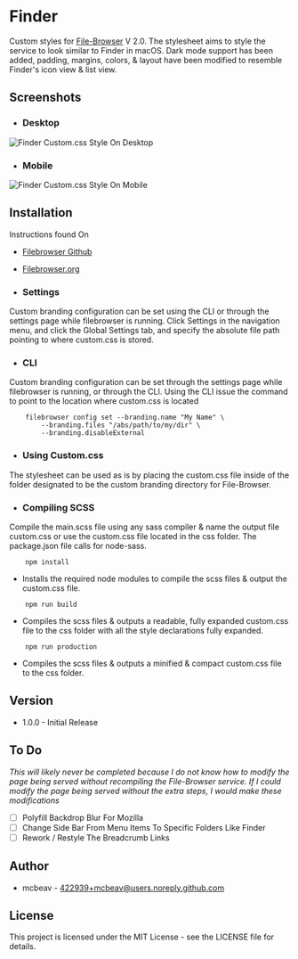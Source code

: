 # Finder
Custom styles for [File-Browser](http://filebrowser.org) V 2.0. The stylesheet aims to style the service to look similar to Finder in macOS. Dark mode support has been added, padding, margins, colors, & layout have been modified to resemble Finder's icon view & list view.

## Screenshots
- ### Desktop
<img src="https://i.imgur.com/0v7u3Eh.png" alt="Finder Custom.css Style On Desktop">

- ### Mobile
<img src="https://i.imgur.com/olnx1Xh.png" alt="Finder Custom.css Style On Mobile">

## Installation
Instructions found On 
- [Filebrowser Github](https://github.com/filebrowser/docs/blob/master/configuration/custom-branding.md)
- [Filebrowser.org](https://filebrowser.org/configuration/custom-branding)

- ### Settings
Custom branding configuration can be set using the CLI or through the settings page while filebrowser is running. Click Settings in the navigation menu, and click the Global Settings tab, and specify the absolute file path pointing to where custom.css is stored.

- ### CLI
Custom branding configuration can be set through the settings page while filebrowser is running, or through the CLI. Using the CLI issue the command to point to the location where custom.css is located

```
	filebrowser config set --branding.name "My Name" \
	    --branding.files "/abs/path/to/my/dir" \
	    --branding.disableExternal
```

- ### Using Custom.css
The stylesheet can be used as is by placing the custom.css file inside of the folder designated to be the custom branding directory for File-Browser.

- ### Compiling SCSS
Compile the main.scss file using any sass compiler & name the output file custom.css or use the custom.css file located in the css folder. The package.json file calls for node-sass.

```
	npm install
```

  - Installs the required node modules to compile the scss files & output the custom.css file.

```
	npm run build
```

  - Compiles the scss files & outputs a readable, fully expanded custom.css file to the css folder with all the style declarations fully expanded.

```
	npm run production
```
	
  - Compiles the scss files & outputs a minified & compact custom.css file to the css folder.

## Version
- 1.0.0 - Initial Release

## To Do
*This will likely never be completed because I do not know how to modify the page being served without recompiling the File-Browser service. If I could modify the page being served without the extra steps, I would make these modifications*

- [ ] Polyfill Backdrop Blur For Mozilla
- [ ] Change Side Bar From Menu Items To Specific Folders Like Finder
- [ ] Rework / Restyle The Breadcrumb Links

## Author
- mcbeav - 422939+mcbeav@users.noreply.github.com

## License
This project is licensed under the MIT License - see the LICENSE file for details.
